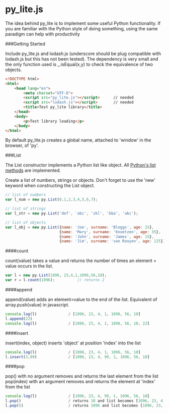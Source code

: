 # py_lite.js

The idea behind py_lite is to implement some useful Python functionality. If you are familiar with the Python style of doing something, using the same paradigm can help with productivity

###Getting Started

Include py_lite.js and lodash.js (underscore should be plug compatible with lodash.js but this has not been tested). The dependency is very small and the only function used is _.isEqual(x,y) to check the equivalence of two objects.

```html
<!DOCTYPE html>
<html>
    <head lang="en">
        <meta charset="UTF-8">
        <script src="py_lite.js"></script>		// needed
        <script src="lodash.js"></script>		// needed
        <title>Test py_lite library</title>
    </head>
    <body>
        <p>Test library loading</p>
    </body>
</html>
```

By default py_lite.js creates a global name, attached to 'window' in the browser, of 'py'.

###List

The List constructor implements a Python list like object. All [Python's list methods](https://docs.python.org/2/tutorial/datastructures.html) are implemented.  

Create a list of numbers, strings or objects. Don't forget to use the 'new' keyword when constructing the List object.
```javascript
// list of numbers
var l_num = new py.List(0,1,2,3,4,5,6,7); 

// list of strings
var l_str = new py.List('def', 'abc', 'zkl', 'bba', 'abc');

// list of objects
var l_obj = new py.List({name: 'Joe', surname: 'Bloggs', age: 25},
             			{name: 'Mary', surname: 'Knoetzen', age: 35},
            		 	{name: 'John', surname: 'James', age: 15},
             			{name: 'Jim', surname: 'van Rooyen', age: 125});
```

####count

count(value) takes a value and returns the number of times an element = value occurs in the list.

```javascript
var l = new py.List(1096, 23,4,1,1096,56,10);
var r = l.count(1096);			// returns 2
```

####append

append(value) adds an element=value to the end of the list. Equivalent of array.push(value) in javascript. 


```javascript
console.log(l)				/ [1096, 23, 4, 1, 1096, 56, 10]
l.append(22)				
console.log(l)				/ [1096, 23, 4, 1, 1096, 56, 10, 22]
```


####insert

insert(index, object) inserts 'object' at position 'index' into the list

```javascript
console.log(l)				/ [1096, 23, 4, 1, 1096, 56, 10]
l.insert(3,99)				/ [1096, 23, 4, 99, 1, 1096, 56, 10]
```

####pop

pop() with no argument removes and returns the last element from the list
pop(index) with an argument removes and returns the element at 'index' from the list

```javascript
console.log(l)				/ [1096, 23, 4, 99, 1, 1096, 56, 10]
l.pop()						/ returns 10 and list becomes [1096, 23, 4, 99, 1, 1096, 56]
l.pop(5)					/ returns 1096 and list becomes [1096, 23, 4, 99, 1, 56]
```





